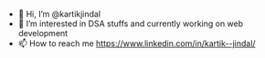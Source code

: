 - 👋 Hi, I’m @kartikjindal
- 👀 I’m interested in DSA stuffs and currently working on web development
- 📫 How to reach me https://www.linkedin.com/in/kartik--jindal/

<!---
kartikjindal/kartikjindal is a ✨ special ✨ repository because its `README.md` (this file) appears on your GitHub profile.
You can click the Preview link to take a look at your changes.
--->

